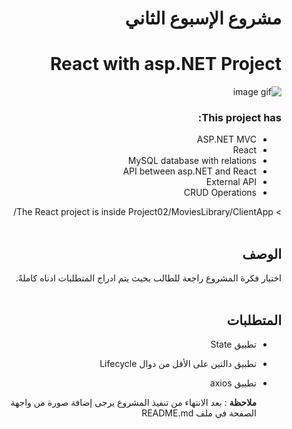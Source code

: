 
<div dir="rtl">
  
 # مشروع الإسبوع الثاني 
  
#  React with asp.NET Project
![image gif](image.gif)

<h3>This project has:</h3>
<ul>
    <li>ASP.NET MVC</li>
    <li>React</li>
    <li>MySQL database with relations</li>
    <li>API between asp.NET and React</li>
    <li>External API</li>
    <li>CRUD Operations</li>
</ul>
  > The React project is inside Project02/MoviesLibrary/ClientApp/
  <br/>
  <br/>
  
  ## الوصف
اختيار فكرة المشروع راجعة للطالب بحيث يتم ادراج المتطلبات ادناه كاملةً. 
<br>
<br>

##  المتطلبات 
- تطبيق State
- تطبيق دالتين على الأقل من دوال Lifecycle
- تطبيق axios

  
   **ملاحظة** :
  بعد الانتهاء من تنفيذ المشروع يرجى إضافة صورة من واجهة الصفحة في ملف README.md

  </div>
